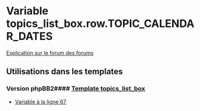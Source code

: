 # Variable topics_list_box.row.TOPIC_CALENDAR_DATES
[Explication sur le forum des forums](http://forum.forumactif.com/t294113-listing-des-variables#topics_list_box.row.TOPIC_CALENDAR_DATES)
## Utilisations dans les templates
### Version phpBB2#### [Template topics_list_box](subsilver/topics_list_box.md)
* [Variable à la ligne 67](../subsilver/topics_list_box.tpl#L67)